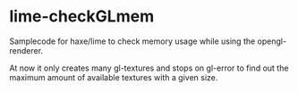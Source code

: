 # lime-checkGLmem

Samplecode for haxe/lime to check memory usage while using the opengl-renderer.
  
At now it only creates many gl-textures and stops on gl-error to find out the maximum amount of available textures with a given size.

